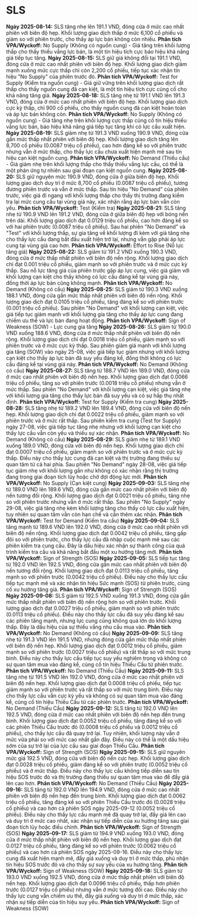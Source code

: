 # SLS

**Ngày 2025-08-14:** SLS tăng nhẹ lên 191.1 VND, đóng cửa ở mức cao nhất phiên với biên độ hẹp. Khối lượng giao dịch thấp ở mức 6,100 cổ phiếu và giảm so với phiên trước, cho thấy áp lực bán không còn nhiều. **Phân tích VPA/Wyckoff:** No Supply (Không có nguồn cung) - Giá tăng trên khối lượng thấp cho thấy thiếu vắng lực bán, là một tín hiệu tích cực báo hiệu khả năng giá tiếp tục tăng.
**Ngày 2025-08-15:** SLS giữ giá không đổi tại 191.1 VND, đóng cửa ở mức cao nhất phiên với biên độ hẹp. Khối lượng giao dịch giảm mạnh xuống mức cực thấp chỉ còn 2,200 cổ phiếu, tiếp tục xác nhận tín hiệu "No Supply" của phiên trước đó. **Phân tích VPA/Wyckoff:** Test for Supply (Kiểm tra nguồn cung) - Giá giữ vững trên khối lượng giao dịch rất thấp cho thấy nguồn cung đã cạn kiệt, là một tín hiệu tích cực củng cố cho khả năng tăng giá.
**Ngày 2025-08-18:** SLS tăng nhẹ từ 191.1 VND lên 191.3 VND, đóng cửa ở mức cao nhất phiên với biên độ hẹp. Khối lượng giao dịch cực kỳ thấp, chỉ 900 cổ phiếu, cho thấy nguồn cung đã cạn kiệt hoàn toàn và áp lực bán không còn. **Phân tích VPA/Wyckoff:** No Supply (Không có nguồn cung) - Giá tăng nhẹ trên khối lượng cực thấp củng cố tín hiệu thiếu vắng lực bán, báo hiệu khả năng giá tiếp tục tăng khi có lực cầu xuất hiện.
**Ngày 2025-08-19:** SLS giảm nhẹ từ 191.3 VND xuống 190.9 VND, đóng cửa gần mức thấp nhất phiên với biên độ hẹp. Khối lượng giao dịch tăng lên 8,700 cổ phiếu (0.0087 triệu cổ phiếu), cao hơn đáng kể so với phiên trước nhưng vẫn ở mức thấp, cho thấy lực cầu chưa xuất hiện mạnh mẽ sau tín hiệu cạn kiệt nguồn cung. **Phân tích VPA/Wyckoff:** No Demand (Thiếu cầu) - Giá giảm nhẹ trên khối lượng thấp cho thấy thiếu vắng lực cầu, có thể là một phản ứng tự nhiên sau giai đoạn cạn kiệt nguồn cung.
**Ngày 2025-08-20:** SLS giữ nguyên mức 190.9 VND, đóng cửa ở giữa biên độ hẹp. Khối lượng giao dịch duy trì ở mức 8,700 cổ phiếu (0.0087 triệu cổ phiếu), tương đương phiên trước và vẫn ở mức thấp. Sau tín hiệu "No Demand" của phiên trước, việc giá đi ngang với khối lượng thấp cho thấy thị trường đang kiểm tra lại mức cung cầu tại vùng giá này, xác nhận rằng áp lực bán vẫn còn yếu. **Phân tích VPA/Wyckoff:** Test (Kiểm tra)
**Ngày 2025-08-21:** SLS tăng nhẹ từ 190.9 VND lên 191.2 VND, đóng cửa ở giữa biên độ hẹp với bóng nến trên dài. Khối lượng giao dịch đạt 0.0129 triệu cổ phiếu, cao hơn đáng kể so với hai phiên trước (0.0087 triệu cổ phiếu). Sau hai phiên "No Demand" và "Test" với khối lượng thấp, sự gia tăng về khối lượng đi kèm với giá tăng nhẹ cho thấy lực cầu đang bắt đầu xuất hiện trở lại, nhưng vẫn gặp phải áp lực cung tại vùng giá cao hơn. **Phân tích VPA/Wyckoff:** Effort to Rise (Nỗ lực tăng giá)
**Ngày 2025-08-22:** SLS giảm từ 191.2 VND xuống 190.3 VND, đóng cửa ở mức thấp nhất phiên với biên độ nến rộng. Khối lượng giao dịch chỉ đạt 0.001 triệu cổ phiếu, giảm mạnh so với phiên trước và ở mức cực kỳ thấp. Sau nỗ lực tăng giá của phiên trước gặp áp lực cung, việc giá giảm với khối lượng cạn kiệt cho thấy không có lực cầu đáng kể tại vùng giá này, đồng thời áp lực bán cũng không mạnh. **Phân tích VPA/Wyckoff:** No Demand (Không có cầu)
**Ngày 2025-08-25:** SLS giảm từ 190.3 VND xuống 188.1 VND, đóng cửa gần mức thấp nhất phiên với biên độ nến rộng. Khối lượng giao dịch đạt 0.0105 triệu cổ phiếu, tăng đáng kể so với phiên trước (0.001 triệu cổ phiếu). Sau phiên "No Demand" với khối lượng cạn kiệt, việc giá tiếp tục giảm mạnh với khối lượng gia tăng cho thấy áp lực cung đang chiếm ưu thế và lực bán đang hoạt động. **Phân tích VPA/Wyckoff:** Sign of Weakness (SOW) - Lực cung gia tăng
**Ngày 2025-08-26:** SLS giảm từ 190.0 VND xuống 188.6 VND, đóng cửa ở mức thấp nhất phiên với biên độ nến rộng. Khối lượng giao dịch chỉ đạt 0.0018 triệu cổ phiếu, giảm mạnh so với phiên trước và ở mức cực kỳ thấp. Sau phiên giảm giá mạnh với khối lượng gia tăng (SOW) vào ngày 25-08, việc giá tiếp tục giảm nhưng với khối lượng cạn kiệt cho thấy áp lực bán đã suy yếu đáng kể, đồng thời không có lực cầu đáng kể tại vùng giá này. **Phân tích VPA/Wyckoff:** No Demand (Không có cầu)
**Ngày 2025-08-27:** SLS tăng từ 188.7 VND lên 189.0 VND, đóng cửa ở mức cao nhất phiên với biên độ nến hẹp. Khối lượng giao dịch đạt 0.0066 triệu cổ phiếu, tăng so với phiên trước (0.0018 triệu cổ phiếu) nhưng vẫn ở mức thấp. Sau phiên "No Demand" với khối lượng cạn kiệt, việc giá tăng nhẹ với khối lượng gia tăng cho thấy lực bán đã suy yếu và có sự hấp thụ nhất định. **Phân tích VPA/Wyckoff:** Test for Supply (Kiểm tra cung)
**Ngày 2025-08-28:** SLS tăng nhẹ từ 189.2 VND lên 189.4 VND, đóng cửa với biên độ nến hẹp. Khối lượng giao dịch chỉ đạt 0.0022 triệu cổ phiếu, giảm mạnh so với phiên trước và ở mức rất thấp. Sau phiên kiểm tra cung (Test for Supply) ngày 27-08, việc giá tiếp tục tăng nhẹ nhưng với khối lượng cạn kiệt cho thấy lực cầu vẫn còn yếu và thiếu sự xác nhận. **Phân tích VPA/Wyckoff:** No Demand (Không có cầu)
**Ngày 2025-08-29:** SLS giảm nhẹ từ 189.1 VND xuống 189.0 VND, đóng cửa với biên độ nến hẹp. Khối lượng giao dịch chỉ đạt 0.0007 triệu cổ phiếu, giảm mạnh so với phiên trước và ở mức cực kỳ thấp. Điều này cho thấy lực cung đã cạn kiệt và thị trường đang thiếu sự quan tâm từ cả hai phía. Sau phiên "No Demand" ngày 28-08, việc giá tiếp tục giảm nhẹ với khối lượng gần như không có xác nhận rằng thị trường đang trong giai đoạn tích lũy hoặc chờ đợi động lực mới. **Phân tích VPA/Wyckoff:** No Supply (Cạn kiệt cung)
**Ngày 2025-09-03:** SLS tăng nhẹ từ 189.0 VND lên 189.6 VND, đóng cửa gần mức cao nhất phiên với biên độ nến tương đối rộng. Khối lượng giao dịch đạt 0.0021 triệu cổ phiếu, tăng nhẹ so với phiên trước nhưng vẫn ở mức rất thấp. Sau phiên "No Supply" ngày 29-08, việc giá tăng nhẹ kèm khối lượng tăng cho thấy có lực cầu xuất hiện, tuy nhiên sự quan tâm vẫn còn hạn chế và cần thêm xác nhận. **Phân tích VPA/Wyckoff:** Test for Demand (Kiểm tra cầu)
**Ngày 2025-09-04:** SLS tăng mạnh từ 189.6 VND lên 192.0 VND, đóng cửa ở mức cao nhất phiên với biên độ nến rộng. Khối lượng giao dịch đạt 0.0042 triệu cổ phiếu, tăng gấp đôi so với phiên trước, cho thấy lực cầu đã nhập cuộc mạnh mẽ sau các phiên kiểm tra cung cầu. Đây là dấu hiệu xác nhận sự thành công của quá trình kiểm tra cầu và khả năng bắt đầu một xu hướng tăng mới. **Phân tích VPA/Wyckoff:** Sign of Strength (SOS)
**Ngày 2025-09-05:** SLS tiếp tục tăng từ 192.0 VND lên 192.5 VND, đóng cửa gần mức cao nhất phiên với biên độ nến tương đối rộng. Khối lượng giao dịch đạt 0.0113 triệu cổ phiếu, tăng mạnh so với phiên trước (0.0042 triệu cổ phiếu). Điều này cho thấy lực cầu tiếp tục mạnh mẽ và xác nhận tín hiệu Sức mạnh (SOS) từ phiên trước, củng cố xu hướng tăng giá. **Phân tích VPA/Wyckoff:** Sign of Strength (SOS)
**Ngày 2025-09-08:** SLS giảm từ 192.5 VND xuống 191.3 VND, đóng cửa gần mức thấp nhất phiên với biên độ nến rộng hơn so với phiên trước. Khối lượng giao dịch đạt 0.0027 triệu cổ phiếu, giảm mạnh so với phiên trước (0.0113 triệu cổ phiếu). Điều này cho thấy lực cầu đã suy yếu đáng kể sau các phiên tăng mạnh, nhưng lực cung cũng không quá lớn do khối lượng thấp. Đây là dấu hiệu của sự thiếu vắng nhu cầu mua vào. **Phân tích VPA/Wyckoff:** No Demand (Không có cầu)
**Ngày 2025-09-09:** SLS tăng nhẹ từ 191.3 VND lên 191.5 VND, nhưng đóng cửa gần mức thấp nhất phiên với biên độ nến hẹp. Khối lượng giao dịch đạt 0.0012 triệu cổ phiếu, giảm mạnh so với phiên trước (0.0027 triệu cổ phiếu) và rất thấp so với mức trung bình. Điều này cho thấy lực cầu tiếp tục suy yếu nghiêm trọng và không có sự quan tâm mua vào đáng kể, củng cố tín hiệu Thiếu Cầu từ phiên trước. **Phân tích VPA/Wyckoff:** No Demand (Thiếu Cầu)
**Ngày 2025-09-11:** SLS tăng nhẹ từ 191.5 VND lên 192.0 VND, đóng cửa ở mức cao nhất phiên với biên độ nến hẹp. Khối lượng giao dịch đạt 0.0008 triệu cổ phiếu, tiếp tục giảm mạnh so với phiên trước và rất thấp so với mức trung bình. Điều này cho thấy lực cầu vẫn cực kỳ yếu và không có sự quan tâm mua vào đáng kể, củng cố tín hiệu Thiếu Cầu từ các phiên trước. **Phân tích VPA/Wyckoff:** No Demand (Thiếu Cầu)
**Ngày 2025-09-12:** SLS tăng từ 192.0 VND lên 192.5 VND, đóng cửa ở mức cao nhất phiên với biên độ nến hẹp đến trung bình. Khối lượng giao dịch đạt 0.0052 triệu cổ phiếu, tăng đáng kể so với các phiên Thiếu Cầu trước đó (0.0008 triệu cổ phiếu và 0.0012 triệu cổ phiếu), cho thấy lực cầu đã quay trở lại. Tuy nhiên, khối lượng này vẫn ở mức vừa phải so với mức cao nhất gần đây. Điều này có thể là một dấu hiệu sớm của sự trở lại của lực cầu sau giai đoạn Thiếu Cầu. **Phân tích VPA/Wyckoff:** Sign of Strength (SOS)
**Ngày 2025-09-15:** SLS giữ nguyên mức giá 192.5 VND, đóng cửa với biên độ nến cực hẹp. Khối lượng giao dịch đạt 0.0028 triệu cổ phiếu, giảm đáng kể so với phiên trước (0.0052 triệu cổ phiếu) và ở mức thấp. Điều này cho thấy lực cầu không tiếp diễn sau tín hiệu SOS trước đó và thị trường đang thiếu sự quan tâm mua vào để đẩy giá lên cao hơn. **Phân tích VPA/Wyckoff:** No Demand (Thiếu Cầu)
**Ngày 2025-09-16:** SLS tăng từ 192.0 VND lên 194.9 VND, đóng cửa ở mức cao nhất phiên với biên độ nến hẹp đến trung bình. Khối lượng giao dịch đạt 0.0062 triệu cổ phiếu, tăng đáng kể so với phiên Thiếu Cầu trước đó (0.0028 triệu cổ phiếu) và cao hơn cả phiên SOS ngày 2025-09-12 (0.0052 triệu cổ phiếu). Điều này cho thấy lực cầu mạnh mẽ đã quay trở lại, đẩy giá lên cao và duy trì ở mức cao nhất, xác nhận sự tiếp diễn của xu hướng tăng sau giai đoạn tích lũy hoặc điều chỉnh. **Phân tích VPA/Wyckoff:** Sign of Strength (SOS)
**Ngày 2025-09-17:** SLS giảm từ 194.9 VND xuống 193.0 VND, đóng cửa ở mức thấp nhất phiên với biên độ nến hẹp. Khối lượng giao dịch đạt 0.0127 triệu cổ phiếu, tăng đáng kể so với phiên trước (0.0062 triệu cổ phiếu) và cao hơn cả phiên SOS ngày 2025-09-16. Điều này cho thấy lực cung đã xuất hiện mạnh mẽ, đẩy giá xuống và duy trì ở mức thấp, phủ nhận tín hiệu SOS trước đó và cho thấy sự suy yếu của xu hướng tăng. **Phân tích VPA/Wyckoff:** Sign of Weakness (SOW)
**Ngày 2025-09-18:** SLS giảm từ 193.0 VND xuống 192.5 VND, đóng cửa ở mức thấp nhất phiên với biên độ nến hẹp. Khối lượng giao dịch đạt 0.0096 triệu cổ phiếu, thấp hơn phiên trước (0.0127 triệu cổ phiếu) nhưng vẫn ở mức tương đối cao. Điều này cho thấy lực cung vẫn chiếm ưu thế, đẩy giá xuống và duy trì ở mức thấp, xác nhận sự tiếp diễn của tín hiệu suy yếu. **Phân tích VPA/Wyckoff:** Sign of Weakness (SOW)
